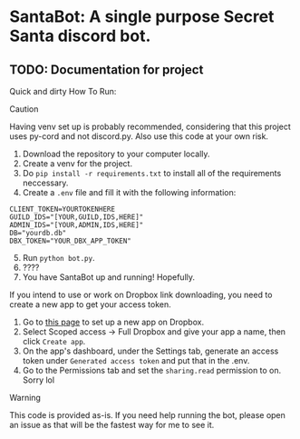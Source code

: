 # SantaBot: A single purpose Secret Santa discord bot.
## TODO: Documentation for project

Quick and dirty How To Run:

> [!CAUTION]
> Having venv set up is probably recommended, considering that this project uses py-cord and not discord.py. Also use this code at your own risk.

1. Download the repository to your computer locally.
2. Create a venv for the project.
3. Do `pip install -r requirements.txt` to install all of the requirements neccessary.
4. Create a `.env` file and fill it with the following information:
```
CLIENT_TOKEN=YOURTOKENHERE
GUILD_IDS="[YOUR,GUILD,IDS,HERE]"
ADMIN_IDS="[YOUR,ADMIN,IDS,HERE]"
DB="yourdb.db"
DBX_TOKEN="YOUR_DBX_APP_TOKEN"
```
5. Run `python bot.py`.
6. ????
7. You have SantaBot up and running! Hopefully.

If you intend to use or work on Dropbox link downloading, you need to create a new app to get your access token.
1. Go to [this page](https://www.dropbox.com/developers/apps/create?_tk=pilot_lp&_ad=ctabtn1&_camp=create) to set up a new app on Dropbox.
2. Select Scoped access -> Full Dropbox and give your app a name, then click `Create app`.
3. On the app's dashboard, under the Settings tab, generate an access token under `Generated access token` and put that in the .env.
4. Go to the Permissions tab and set the `sharing.read` permission to on.
Sorry lol

> [!WARNING]
> This code is provided as-is. If you need help running the bot, please open an issue as that will be the fastest way for me to see it.
